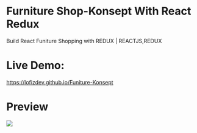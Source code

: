 # Furniture Shop-Konsept With React Redux

Build React Funiture Shopping with REDUX | REACTJS,REDUX
# Live Demo:
https://lofizdev.github.io/Funiture-Konsept

# Preview
![](https://f41-zpg.zdn.vn/1127515075253129770/a3538b5446fcb2a2ebed.jpg)
